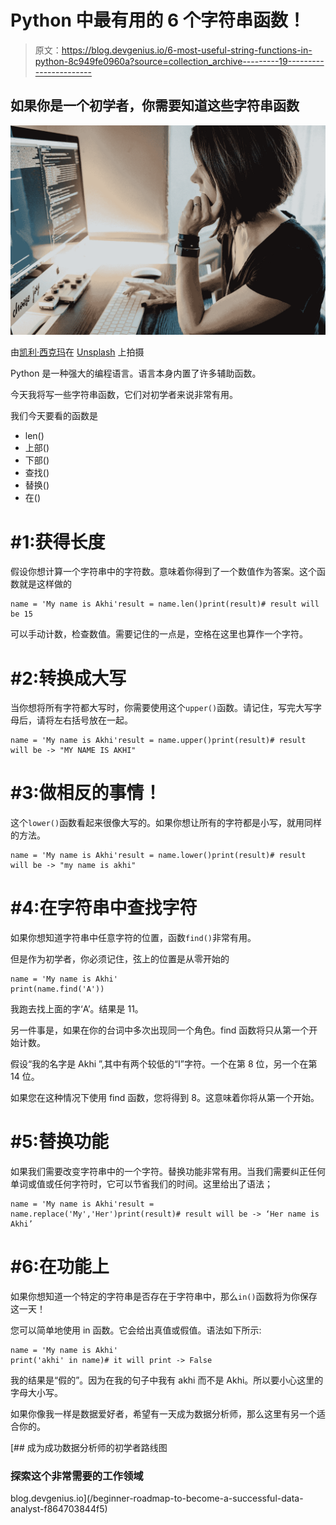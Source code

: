 # Python 中最有用的 6 个字符串函数！

> 原文：<https://blog.devgenius.io/6-most-useful-string-functions-in-python-8c949fe0960a?source=collection_archive---------19----------------------->

## 如果你是一个初学者，你需要知道这些字符串函数

![](img/543a03db0cdea3c3545dd7de599b0960.png)

由[凯利·西克玛](https://unsplash.com/@kellysikkema?utm_source=unsplash&utm_medium=referral&utm_content=creditCopyText)在 [Unsplash](https://unsplash.com/s/photos/working-women?utm_source=unsplash&utm_medium=referral&utm_content=creditCopyText) 上拍摄

Python 是一种强大的编程语言。语言本身内置了许多辅助函数。

今天我将写一些字符串函数，它们对初学者来说非常有用。

我们今天要看的函数是

*   len()
*   上部()
*   下部()
*   查找()
*   替换()
*   在()

# #1:获得长度

假设你想计算一个字符串中的字符数。意味着你得到了一个数值作为答案。这个函数就是这样做的

```
name = 'My name is Akhi'result = name.len()print(result)# result will be 15
```

可以手动计数，检查数值。需要记住的一点是，空格在这里也算作一个字符。

# #2:转换成大写

当你想将所有字符都大写时，你需要使用这个`upper()`函数。请记住，写完大写字母后，请将左右括号放在一起。

```
name = 'My name is Akhi'result = name.upper()print(result)# result will be -> "MY NAME IS AKHI"
```

# #3:做相反的事情！

这个`lower()`函数看起来很像大写的。如果你想让所有的字符都是小写，就用同样的方法。

```
name = 'My name is Akhi'result = name.lower()print(result)# result will be -> "my name is akhi"
```

# #4:在字符串中查找字符

如果你想知道字符串中任意字符的位置，函数`find()`非常有用。

但是作为初学者，你必须记住，弦上的位置是从零开始的

```
name = 'My name is Akhi'
print(name.find('A'))
```

我跑去找上面的字‘A’。结果是 11。

另一件事是，如果在你的台词中多次出现同一个角色。find 函数将只从第一个开始计数。

假设“我的名字是 Akhi ”,其中有两个较低的“I”字符。一个在第 8 位，另一个在第 14 位。

如果您在这种情况下使用 find 函数，您将得到 8。这意味着你将从第一个开始。

# #5:替换功能

如果我们需要改变字符串中的一个字符。替换功能非常有用。当我们需要纠正任何单词或值或任何字符时，它可以节省我们的时间。这里给出了语法；

```
name = 'My name is Akhi'result = name.replace('My','Her')print(result)# result will be -> ‘Her name is Akhi’
```

# #6:在功能上

如果你想知道一个特定的字符串是否存在于字符串中，那么`in()`函数将为你保存这一天！

您可以简单地使用 in 函数。它会给出真值或假值。语法如下所示:

```
name = 'My name is Akhi'
print('akhi' in name)# it will print -> False
```

我的结果是“假的”。因为在我的句子中我有 akhi 而不是 Akhi。所以要小心这里的字母大小写。

如果你像我一样是数据爱好者，希望有一天成为数据分析师，那么这里有另一个适合你的。

[](/beginner-roadmap-to-become-a-successful-data-analyst-f864703844f5) [## 成为成功数据分析师的初学者路线图

### 探索这个非常需要的工作领域

blog.devgenius.io](/beginner-roadmap-to-become-a-successful-data-analyst-f864703844f5)
